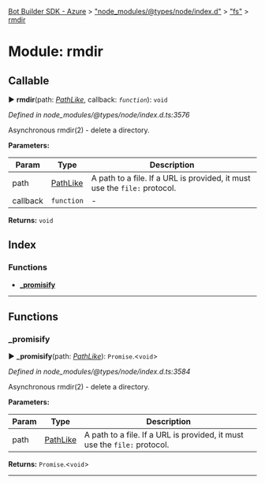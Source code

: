 [Bot Builder SDK - Azure](../README.md) > ["node_modules/@types/node/index.d"](../modules/_node_modules__types_node_index_d_.md) > ["fs"](../modules/_node_modules__types_node_index_d_._fs_.md) > [rmdir](../modules/_node_modules__types_node_index_d_._fs_.rmdir.md)



# Module: rmdir

## Callable
► **rmdir**(path: *[PathLike](_node_modules__types_node_index_d_._fs_.md#pathlike)*, callback: *`function`*): `void`



*Defined in node_modules/@types/node/index.d.ts:3576*



Asynchronous rmdir(2) - delete a directory.


**Parameters:**

| Param | Type | Description |
| ------ | ------ | ------ |
| path | [PathLike](_node_modules__types_node_index_d_._fs_.md#pathlike)   |  A path to a file. If a URL is provided, it must use the `file:` protocol. |
| callback | `function`   |  - |





**Returns:** `void`




## Index

### Functions

* [___promisify__](_node_modules__types_node_index_d_._fs_.rmdir.md#___promisify__)



---
## Functions
<a id="___promisify__"></a>

###  ___promisify__

► **___promisify__**(path: *[PathLike](_node_modules__types_node_index_d_._fs_.md#pathlike)*): `Promise`.<`void`>



*Defined in node_modules/@types/node/index.d.ts:3584*



Asynchronous rmdir(2) - delete a directory.


**Parameters:**

| Param | Type | Description |
| ------ | ------ | ------ |
| path | [PathLike](_node_modules__types_node_index_d_._fs_.md#pathlike)   |  A path to a file. If a URL is provided, it must use the `file:` protocol. |





**Returns:** `Promise`.<`void`>





___


